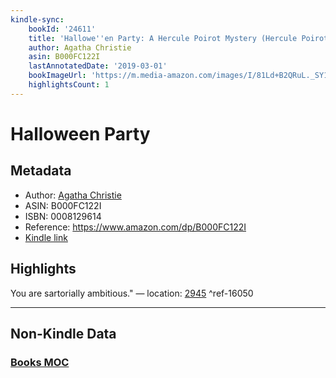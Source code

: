 ```yaml
---
kindle-sync:
    bookId: '24611'
    title: 'Hallowe''en Party: A Hercule Poirot Mystery (Hercule Poirot series Book 36)'
    author: Agatha Christie
    asin: B000FC122I
    lastAnnotatedDate: '2019-03-01'
    bookImageUrl: 'https://m.media-amazon.com/images/I/81Ld+B2QRuL._SY160.jpg'
    highlightsCount: 1
---
```


# Halloween Party

## Metadata

-   Author: [Agatha Christie](https://www.amazon.comundefined)
-   ASIN: B000FC122I
-   ISBN: 0008129614
-   Reference: https://www.amazon.com/dp/B000FC122I
-   [Kindle link](kindle://book?action=open&asin=B000FC122I)

## Highlights

You are sartorially ambitious." — location: [2945](kindle://book?action=open&asin=B000FC122I&location=2945) ^ref-16050

---

## Non-Kindle Data

### [Books MOC](Books%20MOC.md)
